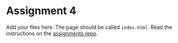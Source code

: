 Assignment 4
============

Add your files here.  The page should be called `index.html`.
Read the instructions on the [assignments repo](https://github.com/dat310-spring20/assignments/tree/master/assignment-4).